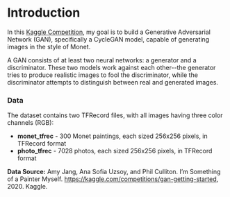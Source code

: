 # Introduction
In this [Kaggle Competition](https://www.kaggle.com/competitions/gan-getting-started), my goal is to build a Generative Adversarial Network (GAN), specifically a CycleGAN model, capable of generating images in the style of Monet. 

A GAN consists of at least two neural networks: a generator and a discriminator. These two models work against each other--the generator tries to produce realistic images to fool the discriminator, while the discriminator attempts to distinguish between real and generated images.

### Data
The dataset contains two TFRecord files, with all images having three color channels (RGB): 
* **monet_tfrec** - 300 Monet paintings, each sized 256x256 pixels, in TFRecord format
* **photo_tfrec** - 7028 photos, each sized 256x256 pixels, in TFRecord format

**Data Source:** Amy Jang, Ana Sofia Uzsoy, and Phil Culliton. I’m Something of a Painter Myself. https://kaggle.com/competitions/gan-getting-started, 2020. Kaggle.
